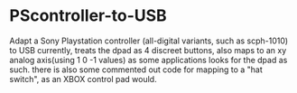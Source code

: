 # PScontroller-to-USB
Adapt a Sony Playstation controller (all-digital variants, such as scph-1010) to USB
currently, treats the dpad as 4 discreet buttons, also maps to an xy analog axis(using 1 0 -1 values) as some applications looks for the dpad as such. there is also some commented out code for mapping to a "hat switch", as an XBOX control pad would. 

